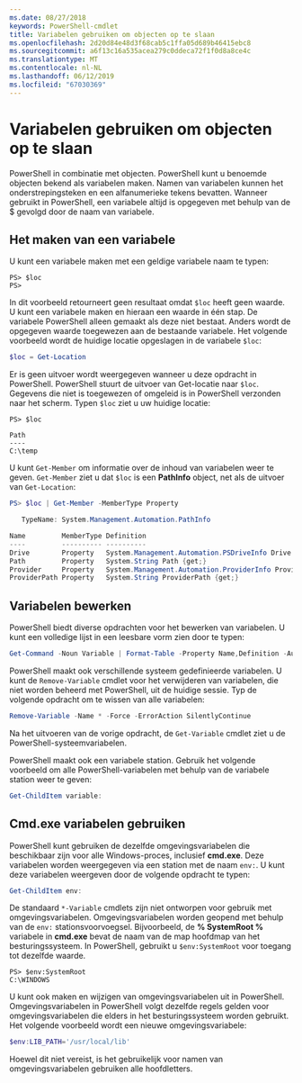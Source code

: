 ```yaml
---
ms.date: 08/27/2018
keywords: PowerShell-cmdlet
title: Variabelen gebruiken om objecten op te slaan
ms.openlocfilehash: 2d20d84e48d3f68cab5c1ffa05d689b46415ebc8
ms.sourcegitcommit: a6f13c16a535acea279c0ddeca72f1f0d8a8ce4c
ms.translationtype: MT
ms.contentlocale: nl-NL
ms.lasthandoff: 06/12/2019
ms.locfileid: "67030369"
---
```

# <a name="using-variables-to-store-objects"></a>Variabelen gebruiken om objecten op te slaan

PowerShell in combinatie met objecten. PowerShell kunt u benoemde objecten bekend als variabelen maken.
Namen van variabelen kunnen het onderstrepingsteken en een alfanumerieke tekens bevatten. Wanneer gebruikt in PowerShell, een variabele altijd is opgegeven met behulp van de \$ gevolgd door de naam van variabele.

## <a name="creating-a-variable"></a>Het maken van een variabele

U kunt een variabele maken met een geldige variabele naam te typen:

```
PS> $loc
PS>
```

In dit voorbeeld retourneert geen resultaat omdat `$loc` heeft geen waarde. U kunt een variabele maken en hieraan een waarde in één stap. De variabele PowerShell alleen gemaakt als deze niet bestaat.
Anders wordt de opgegeven waarde toegewezen aan de bestaande variabele. Het volgende voorbeeld wordt de huidige locatie opgeslagen in de variabele `$loc`:

```powershell
$loc = Get-Location
```

Er is geen uitvoer wordt weergegeven wanneer u deze opdracht in PowerShell. PowerShell stuurt de uitvoer van Get-locatie naar `$loc`. Gegevens die niet is toegewezen of omgeleid is in PowerShell verzonden naar het scherm. Typen `$loc` ziet u uw huidige locatie:

```
PS> $loc

Path
----
C:\temp
```

U kunt `Get-Member` om informatie over de inhoud van variabelen weer te geven. `Get-Member` ziet u dat `$loc` is een **PathInfo** object, net als de uitvoer van `Get-Location`:

```powershell
PS> $loc | Get-Member -MemberType Property

   TypeName: System.Management.Automation.PathInfo

Name         MemberType Definition
----         ---------- ----------
Drive        Property   System.Management.Automation.PSDriveInfo Drive {get;}
Path         Property   System.String Path {get;}
Provider     Property   System.Management.Automation.ProviderInfo Provider {...
ProviderPath Property   System.String ProviderPath {get;}
```

## <a name="manipulating-variables"></a>Variabelen bewerken

PowerShell biedt diverse opdrachten voor het bewerken van variabelen. U kunt een volledige lijst in een leesbare vorm zien door te typen:

```powershell
Get-Command -Noun Variable | Format-Table -Property Name,Definition -AutoSize -Wrap
```

PowerShell maakt ook verschillende systeem gedefinieerde variabelen. U kunt de `Remove-Variable` cmdlet voor het verwijderen van variabelen, die niet worden beheerd met PowerShell, uit de huidige sessie. Typ de volgende opdracht om te wissen van alle variabelen:

```powershell
Remove-Variable -Name * -Force -ErrorAction SilentlyContinue
```

Na het uitvoeren van de vorige opdracht, de `Get-Variable` cmdlet ziet u de PowerShell-systeemvariabelen.

PowerShell maakt ook een variabele station. Gebruik het volgende voorbeeld om alle PowerShell-variabelen met behulp van de variabele station weer te geven:

```powershell
Get-ChildItem variable:
```

## <a name="using-cmdexe-variables"></a>Cmd.exe variabelen gebruiken

PowerShell kunt gebruiken de dezelfde omgevingsvariabelen die beschikbaar zijn voor alle Windows-proces, inclusief **cmd.exe**. Deze variabelen worden weergegeven via een station met de naam `env:`. U kunt deze variabelen weergeven door de volgende opdracht te typen:

```powershell
Get-ChildItem env:
```

De standaard `*-Variable` cmdlets zijn niet ontworpen voor gebruik met omgevingsvariabelen. Omgevingsvariabelen worden geopend met behulp van de `env:` stationsvoorvoegsel. Bijvoorbeeld, de **% SystemRoot %** variabele in **cmd.exe** bevat de naam van de map hoofdmap van het besturingssysteem. In PowerShell, gebruikt u `$env:SystemRoot` voor toegang tot dezelfde waarde.

```
PS> $env:SystemRoot
C:\WINDOWS
```

U kunt ook maken en wijzigen van omgevingsvariabelen uit in PowerShell. Omgevingsvariabelen in PowerShell volgt dezelfde regels gelden voor omgevingsvariabelen die elders in het besturingssysteem worden gebruikt. Het volgende voorbeeld wordt een nieuwe omgevingsvariabele:

```powershell
$env:LIB_PATH='/usr/local/lib'
```

Hoewel dit niet vereist, is het gebruikelijk voor namen van omgevingsvariabelen gebruiken alle hoofdletters.

